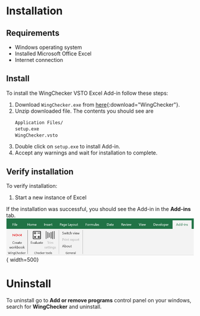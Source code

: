 # Installation

## Requirements

- Windows operating system
- Installed Microsoft Office Excel
- Internet connection

## Install

To install the WingChecker VSTO Excel Add-in follow these steps:

1. Download `WingChecker.exe` from [here](../files/setup.exe){:download="WingChecker"}.
2. Unzip downloaded file. The contents you should see are
    ```sh
    Application Files/
    setup.exe
    WingChecker.vsto
    ```
3. Double click on `setup.exe` to install Add-in.
4. Accept any warnings and wait for installation to complete.

## Verify installation

To verify installation:

1. Start a new instance of Excel

If the installation was successful, you should see the Add-in in the **Add-ins** tab.
![Image title](../images/verify_installation.png){ width=500}

# Uninstall

To uninstall go to **Add or remove programs** control panel on your windows, search for **WingChecker** and uninstall.